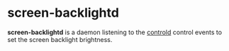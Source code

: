 # screen-backlightd

**screen-backlightd** is a daemon listening to the [controld][controld-website]
control events to set the screen backlight brightness.

[controld-website]: https://github.com/neimad/controld
